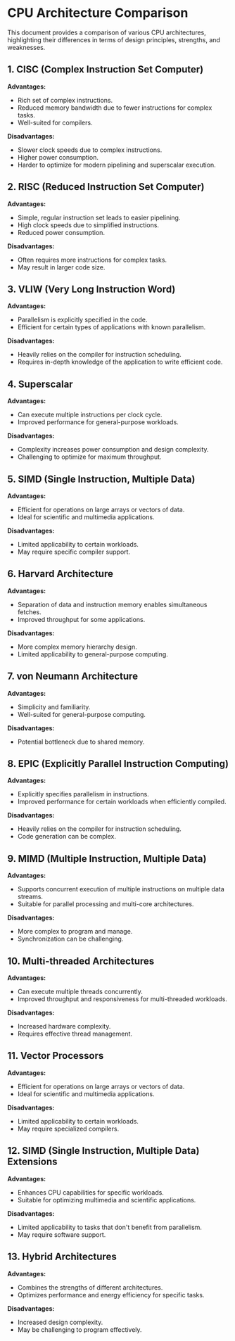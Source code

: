 # CPU Architecture Comparison

This document provides a comparison of various CPU architectures, highlighting their differences in terms of design principles, strengths, and weaknesses.

## 1. CISC (Complex Instruction Set Computer)

**Advantages:**
- Rich set of complex instructions.
- Reduced memory bandwidth due to fewer instructions for complex tasks.
- Well-suited for compilers.

**Disadvantages:**
- Slower clock speeds due to complex instructions.
- Higher power consumption.
- Harder to optimize for modern pipelining and superscalar execution.

## 2. RISC (Reduced Instruction Set Computer)

**Advantages:**
- Simple, regular instruction set leads to easier pipelining.
- High clock speeds due to simplified instructions.
- Reduced power consumption.

**Disadvantages:**
- Often requires more instructions for complex tasks.
- May result in larger code size.

## 3. VLIW (Very Long Instruction Word)

**Advantages:**
- Parallelism is explicitly specified in the code.
- Efficient for certain types of applications with known parallelism.

**Disadvantages:**
- Heavily relies on the compiler for instruction scheduling.
- Requires in-depth knowledge of the application to write efficient code.

## 4. Superscalar

**Advantages:**
- Can execute multiple instructions per clock cycle.
- Improved performance for general-purpose workloads.

**Disadvantages:**
- Complexity increases power consumption and design complexity.
- Challenging to optimize for maximum throughput.

## 5. SIMD (Single Instruction, Multiple Data)

**Advantages:**
- Efficient for operations on large arrays or vectors of data.
- Ideal for scientific and multimedia applications.

**Disadvantages:**
- Limited applicability to certain workloads.
- May require specific compiler support.

## 6. Harvard Architecture

**Advantages:**
- Separation of data and instruction memory enables simultaneous fetches.
- Improved throughput for some applications.

**Disadvantages:**
- More complex memory hierarchy design.
- Limited applicability to general-purpose computing.

## 7. von Neumann Architecture

**Advantages:**
- Simplicity and familiarity.
- Well-suited for general-purpose computing.

**Disadvantages:**
- Potential bottleneck due to shared memory.

## 8. EPIC (Explicitly Parallel Instruction Computing)

**Advantages:**
- Explicitly specifies parallelism in instructions.
- Improved performance for certain workloads when efficiently compiled.

**Disadvantages:**
- Heavily relies on the compiler for instruction scheduling.
- Code generation can be complex.

## 9. MIMD (Multiple Instruction, Multiple Data)

**Advantages:**
- Supports concurrent execution of multiple instructions on multiple data streams.
- Suitable for parallel processing and multi-core architectures.

**Disadvantages:**
- More complex to program and manage.
- Synchronization can be challenging.

## 10. Multi-threaded Architectures

**Advantages:**
- Can execute multiple threads concurrently.
- Improved throughput and responsiveness for multi-threaded workloads.

**Disadvantages:**
- Increased hardware complexity.
- Requires effective thread management.

## 11. Vector Processors

**Advantages:**
- Efficient for operations on large arrays or vectors of data.
- Ideal for scientific and multimedia applications.

**Disadvantages:**
- Limited applicability to certain workloads.
- May require specialized compilers.

## 12. SIMD (Single Instruction, Multiple Data) Extensions

**Advantages:**
- Enhances CPU capabilities for specific workloads.
- Suitable for optimizing multimedia and scientific applications.

**Disadvantages:**
- Limited applicability to tasks that don't benefit from parallelism.
- May require software support.

## 13. Hybrid Architectures

**Advantages:**
- Combines the strengths of different architectures.
- Optimizes performance and energy efficiency for specific tasks.

**Disadvantages:**
- Increased design complexity.
- May be challenging to program effectively.
